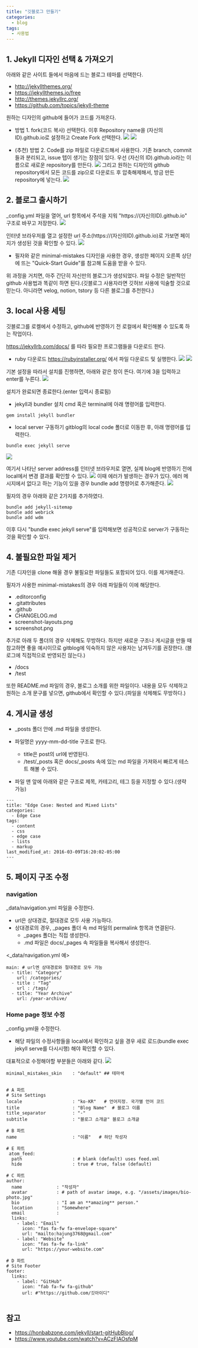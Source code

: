 ```yaml
---
title: "깃블로그 만들기"
categories:
  - blog
tags:
  - 사용법
---
```



## 1. Jekyll 디자인 선택 & 가져오기
아래와 같은 사이트 들에서 마음에 드는 블로그 테마를 선택한다.
- http://jekyllthemes.org/
- https://jekyllthemes.io/free
- http://themes.jekyllrc.org/
- https://github.com/topics/jekyll-theme


원하는 디자인의 github에 들어가 코드를 가져온다.
- 방법 1. fork(코드 복사) 선택한다. 이후 Repository name을 (자신의 ID).github.io로 설정하고 Create Fork 선택한다.
![](https://velog.velcdn.com/images/recoder/post/b2362ff7-6523-4977-8ff7-dc6952688e63/image.png)
![](https://velog.velcdn.com/images/recoder/post/0f2dfe2a-8b79-478e-b449-01fa2c277b3d/image.png)

- (추천) 방법 2. Code를 zip 파일로 다운로드해서 사용한다.
기존 branch, commit들과 분리되고, issue 텝이 생기는 장점이 있다.
우선 (자신의 ID).github.io라는 이름으로 새로운 repository를 만든다.
![](https://velog.velcdn.com/images/recoder/post/f19366bb-971a-42ee-b458-9f71408c4855/image.png)
그리고 원하는 디자인의 github repository에서 모든 코드를 zip으로 다운로드 후 압축해제해서, 방금 만든 repository에 넣는다.
![](https://velog.velcdn.com/images/recoder/post/e6692143-05c6-468a-9ef1-60b77fede091/image.png)

## 2. 블로그 출시하기
_config.yml 파일을 열어, url 항목에서 주석을 지워 "https://(자신의ID).github.io" 구조로 바꾸고 저장한다.
![](https://velog.velcdn.com/images/recoder/post/0ad7cc6f-5dcf-41db-9203-f079783a1bd2/image.png)

인터넷 브라우저를 열고 설정한 url 주소(https://(자신의ID).github.io)로 가보면 페이지가 생성된 것을 확인할 수 있다.
![](https://velog.velcdn.com/images/recoder/post/b332d5f0-ad40-43f4-8160-6e5c2ef80ba0/image.png)
  - 필자와 같은 minimal-mistakes 디자인을 사용한 경우, 생성한 페이지 오른쪽 상단에 뜨는 "Quick-Start Guide"를 참고해 도움을 받을 수 있다.

위 과정을 거치면, 아주 간단히 자신만의 블로그가 생성되었다.
파일 수정은 일반적인 github 사용법과 똑같이 하면 된다.(깃블로그 사용자라면 깃허브 사용에 익술할 것으로 믿는다. 아니라면 velog, notion, tstory 등 다른 블로그를 추천한다.)

## 3. local 사용 세팅
깃블로그를 로켈에서 수정하고, github에 반영하기 전 로컬에서 확인해볼 수 있도록 하는 작업이다.

https://jekyllrb.com/docs/ 를 따라 필요한 프로그램들을 다운로드 한다.
- ruby 다운로드
https://rubyinstaller.org/ 에서 파일 다운로드 및 실행한다.
![](https://velog.velcdn.com/images/recoder/post/4c33c9c9-33fa-4ed9-b26c-f12d58c34acb/image.png)
![](https://velog.velcdn.com/images/recoder/post/7c9518a8-8715-4210-9f32-d32a0d3b4293/image.png)

기본 설정을 따라서 설치를 진행하면, 아래와 같은 창이 뜬다. 여기에 3을 입력하고 enter를 누른다.
![](https://velog.velcdn.com/images/recoder/post/077e979b-00eb-4160-8f7a-5af6c15ead28/image.png)

설치가 완료되면 종료한다.(enter 입력시 종료됨)

- jekyll과 bundler 설치
cmd 혹은 terminal에 아래 명령어를 입력한다.
```
gem install jekyll bundler
```

- local server 구동하기
gitblog의 local code 폴더로 이동한 후, 아래 명령어를 입력한다.
```
bundle exec jekyll serve
```
![](https://velog.velcdn.com/images/recoder/post/519b354f-2028-47b5-a330-fdd6b8b1ad4b/image.png)


여기서 나타난 server address를 인터넷 브라우저로 열면, 실제 blog에 반영하기 전에 local에서 변경 결과를 확인할 수 있다.
![](https://velog.velcdn.com/images/recoder/post/50cca9ae-e3ed-4f2e-a44a-c9defa1a1d58/image.png)
이때 에러가 발생하는 경우가 있다.
에러 메시지에서 없다고 하는 기능이 있을 경우 bundle add 명령어로 추가해준다.
![](https://velog.velcdn.com/images/recoder/post/3deacaf6-5cf2-42e9-876f-270f56f261c1/image.png)

필자의 경우 아래와 같은 2가지를 추가하였다.
```
bundle add jekyll-sitemap
bundle add webrick
bundle add wdm
```

이후 다시 "bundle exec jekyll serve"를 입력해보면 성공적으로 server가 구동하는 것을 확인할 수 있다.

## 4. 불필요한 파일 제거
기존 디자인을 clone 해올 경우 불필요한 파일들도 포함되어 있다. 이를 제거해준다.

필자가 사용한 minimal-mistakes의 경우 아래 파일들이 이에 해당한다.
- .editorconfig
- .gitattributes
- .github
- CHANGELOG.md
- screenshot-layouts.png
- screenshot.png

추가로 아래 두 폴더의 경우 삭제해도 무방하다. 하지만 새로운 구조나 게시글을 만들 때 참고하면 좋을 예시이므로 gitblog에 익숙하지 않은 사용자는 남겨두기를 권장한다.
(블로그에 직접적으로 반영되진 않는다.)
- /docs
- /test

또한 README.md 파일의 경우, 블로그 소개를 위한 파일이다. 내용을 모두 삭제하고 원하는 소개 문구를 넣으면, github에서 확인할 수 있다.(파일을 삭제해도 무방하다.)

## 4. 게시글 생성
- _posts 폴더 안에 .md 파일을 생성한다.
- 파일명은 yyyy-mm-dd-title 구조로 한다.
  - title은 post의 url에 반영된다.
  - /test/_posts 혹은 docs/_posts 속에 있는 md 파일을 가져와서 빠르게 테스트 해볼 수 있다.

- 파일 맨 앞에 아래와 같은 구조로 제목, 카테고리, 테그 등을 지정할 수 있다.(생략 가능)

```
---
title: "Edge Case: Nested and Mixed Lists"
categories:
  - Edge Case
tags:
  - content
  - css
  - edge case
  - lists
  - markup
last_modified_at: 2016-03-09T16:20:02-05:00
---
```

## 5. 페이지 구조 수정
### navigation
_data/navigation.yml 파일을 수정한다.
  - url은 상대경로, 절대경로 모두 사용 가능하다.
  - 상대경로의 경우, _pages 폴더 속 md 파일의 permalink 항목과 연결된다.
    - _pages 폴더는 직접 생성한다.
    -  .md 파일은 docs/_pages 속 파일들을 복사해서 생성한다.

<_data/navigation.yml 예>
```
main: # url엔 상대경로와 절대경로 모두 가능
  - title: "Category"
    url: /categories/
  - title : "Tag"
    url : /tags/
  - title: "Year Archive"
    url: /year-archive/
 ```

### Home page 정보 수정
_config.yml을 수정한다.
- 해당 파일의 수정사항들을 local에서 확인하고 싶을 경우 새로 로드(bundle exec jekyll serve를 다시시행) 해야 확인할 수 있다.

대표적으로 수정해야할 부분들은 아래와 같다.
![](https://velog.velcdn.com/images/recoder/post/1a8c1d50-28f9-425c-a99c-323097160b02/image.png)


```
minimal_mistakes_skin    : "default" ## 테마색


# A 파트
# Site Settings
locale                   : "ko-KR"   # 언어지정. 국가별 언어 코드
title                    : "Blog Name"  # 블로그 이름
title_separator          : "-"
subtitle                 : "블로그 소개글" 블로그 소개글

# B 파트
name                     : "이름"   # 하단 작성자

# E 파트
 atom_feed:
  path                   : # blank (default) uses feed.xml
  hide                   : true # true, false (default)
  
# C 파트
author:
  name             : "작성자"
  avatar           : # path of avatar image, e.g. "/assets/images/bio-photo.jpg"
  bio              : "I am an **amazing** person."
  location         : "Somewhere"
  email            :
  links:
    - label: "Email"
      icon: "fas fa-fw fa-envelope-square"
      url: "mailto:hajung3768@gmail.com"
    - label: "Website"
      icon: "fas fa-fw fa-link"
      url: "https://your-website.com"
 
# D 파트
# Site Footer
footer:
  links:
    - label: "GitHub"
      icon: "fab fa-fw fa-github"
      url: #"https://github.com/깃아이디"
      

```

## 참고
- https://honbabzone.com/jekyll/start-gitHubBlog/
- https://www.youtube.com/watch?v=ACzFIAOsfpM